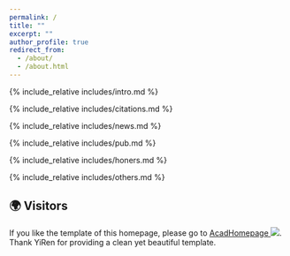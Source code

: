 ```yaml
---
permalink: /
title: ""
excerpt: ""
author_profile: true
redirect_from: 
  - /about/
  - /about.html
---
```


<span class='anchor' id='about-me'></span>
{% include_relative includes/intro.md %}

{% include_relative includes/citations.md %}

{% include_relative includes/news.md %}

{% include_relative includes/pub.md %}

{% include_relative includes/honers.md %}

{% include_relative includes/others.md %}

## 🌍 Visitors

<div class="visitor-map" aria-label="Visitor locations">
  <script type="text/javascript" id="clstr_globe" src="//clustrmaps.com/globe.js?d=cYyq_LnJQ6KCqpUnMqGX2-jL4VxsaSO55RKm9birgzc"></script>
</div>

If you like the template of this homepage, please go to [AcadHomepage ![](https://img.shields.io/github/stars/RayeRen/acad-homepage.github.io?style=social)](https://github.com/RayeRen/acad-homepage.github.io). Thank YiRen for providing a clean yet beautiful template.
